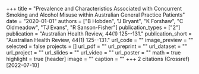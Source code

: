 +++
title = "Prevalence and Characteristics Associated with Concurrent Smoking and Alcohol Misuse within Australian General Practice Patients"
date = "2020-01-01"
authors = ["B Hobden", "J Bryant", "K Forshaw", "C Oldmeadow", "TJ Evans", "R Sanson-Fisher"]
publication_types = ["2"]
publication = "Australian Health Review, 44(1) 125--131."
publication_short = "Australian Health Review, 44(1) 125--131."
url_code = ""
image_preview = ""
selected = false
projects = []
url_pdf = ""
url_preprint = ""
url_dataset = ""
url_project = ""
url_slides = ""
url_video = ""
url_poster = ""
math = true
highlight = true
[header]
image = ""
caption = ""
+++
2 citations (Crossref) [2022-07-10]

